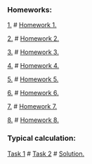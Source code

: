 ### Homeworks:

[1.](https://github.com/fadyat/ITMO-PROBLEMS/blob/master/Mathematical-analysis/III%20semester/Homeworks/hw1.pdf) \# [Homework 1.](https://github.com/fadyat/ITMO-PROBLEMS/blob/master/Mathematical-analysis/III%20semester/Solutions/hw1-solution.pdf)

[2.](https://github.com/fadyat/ITMO-PROBLEMS/blob/master/Mathematical-analysis/III%20semester/Homeworks/hw2.pdf) \# [Homework 2.](https://github.com/fadyat/ITMO-PROBLEMS/blob/master/Mathematical-analysis/III%20semester/Solutions/hw2-solution.pdf)

[3.](https://github.com/fadyat/ITMO-PROBLEMS/blob/master/Mathematical-analysis/III%20semester/Homeworks/hw3.pdf) \# [Homework 3.](https://github.com/fadyat/ITMO-PROBLEMS/blob/master/Mathematical-analysis/III%20semester/Solutions/hw3-solution.pdf)

[4.](https://github.com/fadyat/ITMO-PROBLEMS/blob/master/Mathematical-analysis/III%20semester/Homeworks/hw4.pdf) \# [Homework 4.](https://github.com/fadyat/ITMO-PROBLEMS/blob/master/Mathematical-analysis/III%20semester/Solutions/hw4-solution.pdf)

[5.](https://github.com/fadyat/ITMO-PROBLEMS/blob/master/Mathematical-analysis/III%20semester/Homeworks/hw5.pdf) \# [Homework 5.](https://github.com/fadyat/ITMO-PROBLEMS/blob/master/Mathematical-analysis/III%20semester/Solutions/hw5-solution.pdf)

[6.](https://github.com/fadyat/ITMO-PROBLEMS/blob/master/Mathematical-analysis/III%20semester/Homeworks/hw6.pdf) \# [Homework 6.](https://github.com/fadyat/ITMO-PROBLEMS/blob/master/Mathematical-analysis/III%20semester/Solutions/hw6-solution.pdf)

[7.](https://github.com/fadyat/ITMO-PROBLEMS/blob/master/Mathematical-analysis/III%20semester/Homeworks/hw7.pdf) \# [Homework 7.](https://github.com/fadyat/ITMO-PROBLEMS/blob/master/Mathematical-analysis/III%20semester/Solutions/hw7-solution.pdf)

[8.](https://github.com/fadyat/ITMO-PROBLEMS/blob/master/Mathematical-analysis/III%20semester/Homeworks/hw8.pdf) \# [Homework 8.](https://github.com/fadyat/ITMO-PROBLEMS/blob/master/Mathematical-analysis/III%20semester/Solutions/hw8-solution.pdf)

### Typical calculation:

[Task 1](https://github.com/fadyat/ITMO-PROBLEMS/blob/master/Mathematical-analysis/III%20semester/TypicalCalc/totalTaskpdf.pdf) \#
[Task 2](https://github.com/fadyat/ITMO-PROBLEMS/blob/master/Mathematical-analysis/III%20semester/TypicalCalc/secondPart.pdf) \#
[Solution.](https://github.com/fadyat/ITMO-PROBLEMS/blob/master/Mathematical-analysis/III%20semester/TypicalCalc/solution.pdf)
